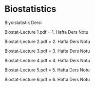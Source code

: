 # Biostatistics

Biyoistatistik Dersi

Biostat-Lecture 1.pdf = 1. Hafta Ders Notu

Biostat-Lecture 2.pdf = 2. Hafta Ders Notu

Biostat-Lecture 3.pdf = 3. Hafta Ders Notu

Biostat-Lecture 4.pdf = 4. Hafta Ders Notu

Biostat-Lecture 5.pdf = 5. Hafta Ders Notu

Biostat-Lecture 6.pdf = 6. Hafta Ders Notu
